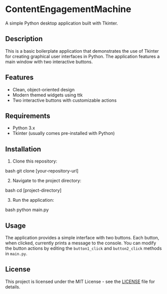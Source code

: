 # ContentEngagementMachine

A simple Python desktop application built with Tkinter.

## Description

This is a basic boilerplate application that demonstrates the use of Tkinter for creating graphical user interfaces in Python. The application features a main window with two interactive buttons.

## Features

- Clean, object-oriented design
- Modern themed widgets using ttk
- Two interactive buttons with customizable actions

## Requirements

- Python 3.x
- Tkinter (usually comes pre-installed with Python)

## Installation

1. Clone this repository: 

bash
git clone [your-repository-url]

2. Navigate to the project directory:

bash
cd [project-directory]

3. Run the application:

bash
python main.py


## Usage

The application provides a simple interface with two buttons. Each button, when clicked, currently prints a message to the console. You can modify the button actions by editing the `button1_click` and `button2_click` methods in `main.py`.

## License

This project is licensed under the MIT License - see the [LICENSE](LICENSE) file for details.